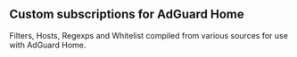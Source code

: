 ## Custom subscriptions for AdGuard Home
Filters, Hosts, Regexps and Whitelist compiled from various sources for use with AdGuard Home.
